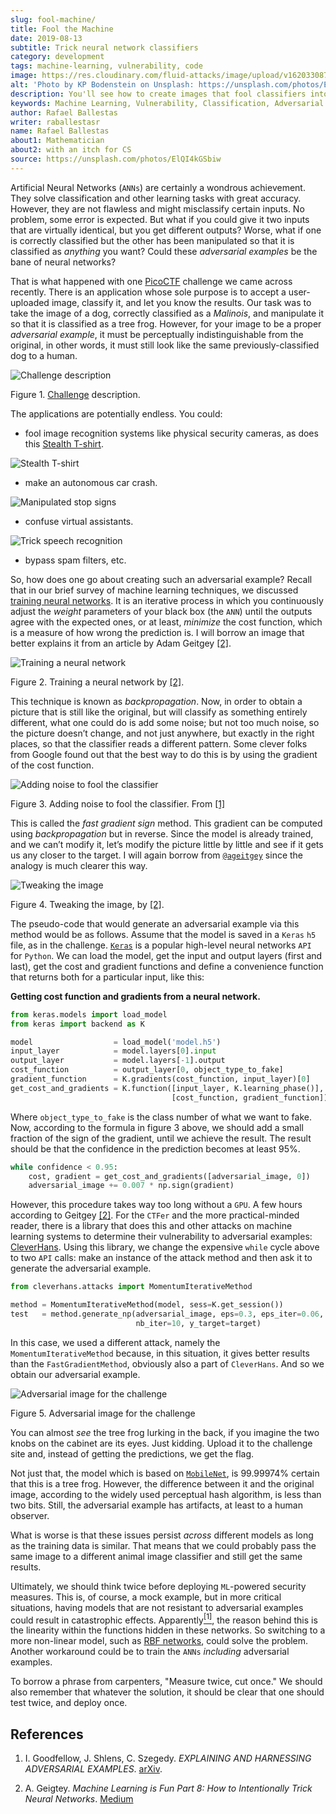 ```yaml
---
slug: fool-machine/
title: Fool the Machine
date: 2019-08-13
subtitle: Trick neural network classifiers
category: development
tags: machine-learning, vulnerability, code
image: https://res.cloudinary.com/fluid-attacks/image/upload/v1620330876/blog/fool-machine/cover_fbydkm.webp
alt: 'Photo by KP Bodenstein on Unsplash: https://unsplash.com/photos/ElQI4kGSbiw'
description: You'll see how to create images that fool classifiers into thinking they see the wrong object while maintaining visual similarity to a rightly classified image.
keywords: Machine Learning, Vulnerability, Classification, Adversarial Example, Image, Artificial Intelligence, Ethical Hacking, Pentesting
author: Rafael Ballestas
writer: raballestasr
name: Rafael Ballestas
about1: Mathematician
about2: with an itch for CS
source: https://unsplash.com/photos/ElQI4kGSbiw
---
```


Artificial Neural Networks (`ANNs`) are certainly a wondrous
achievement. They solve classification and other learning tasks with
great accuracy. However, they are not flawless and might misclassify
certain inputs. No problem, some error is expected. But what if you
could give it two inputs that are virtually identical, but you get
different outputs? Worse, what if one is correctly classified but the
other has been manipulated so that it is classified as *anything* you
want? Could these *adversarial examples* be the bane of neural networks?

That is what happened with one [PicoCTF](https://picoctf.com/) challenge
we came across recently. There is an application whose sole purpose is
to accept a user-uploaded image, classify it, and let you know the
results. Our task was to take the image of a dog, correctly classified
as a *Malinois*, and manipulate it so that it is classified as a tree
frog. However, for your image to be a proper *adversarial example*, it
must be perceptually indistinguishable from the original, in other
words, it must still look like the same previously-classified dog to a
human.

<div class="imgblock">

![Challenge description](https://res.cloudinary.com/fluid-attacks/image/upload/v1620330875/blog/fool-machine/challenge_uh7nqa.webp)

<div class="title">

Figure 1. [Challenge](http://2018shell.picoctf.com:11889/)
description.

</div>

</div>

The applications are potentially endless. You could:

- fool image recognition systems like physical security cameras, as
  does this [Stealth
  T-shirt](https://github.com/advboxes/AdvBox/blob/master/applications/StealthTshirt/README.md).

<div class="imgblock">

![Stealth
T-shirt](https://res.cloudinary.com/fluid-attacks/image/upload/v1620330875/blog/fool-machine/stealth-shirt_dtkee4.gif)

</div>

- make an autonomous car crash.

<div class="imgblock">

![Manipulated stop
signs](https://res.cloudinary.com/fluid-attacks/image/upload/v1620330875/blog/fool-machine/stop-signs_s8au8t.webp)

</div>

- confuse virtual assistants.

<div class="imgblock">

![Trick speech
recognition](https://res.cloudinary.com/fluid-attacks/image/upload/v1620330874/blog/fool-machine/speech-recogn_w5ytaw.webp)

</div>

- bypass spam filters, etc.

So, how does one go about creating such an adversarial example? Recall
that in our brief survey of machine learning techniques, we discussed
[training neural
networks](../crash-course-machine-learning/#artificial-neural-networks-and-deep-learning).
It is an iterative process in which you continuously adjust the *weight*
parameters of your black box (the `ANN`) until the outputs agree with
the expected ones, or at least, *minimize* the cost function, which is a
measure of how wrong the prediction is. I will borrow an image that
better explains it from an article by Adam Geitgey [\[2\]](#r2).

<div class="imgblock">

![Training a neural network](https://res.cloudinary.com/fluid-attacks/image/upload/v1620330875/blog/fool-machine/training_ezkawe.webp)

<div class="title">

Figure 2. Training a neural network by [\[2\]](#r2).

</div>

</div>

This technique is known as *backpropagation*. Now, in order to obtain a
picture that is still like the original, but will classify as something
entirely different, what one could do is add some noise; but not too
much noise, so the picture doesn’t change, and not just anywhere, but
exactly in the right places, so that the classifier reads a different
pattern. Some clever folks from Google found out that the best way to do
this is by using the gradient of the cost function.

<div class="imgblock">

![Adding noise to fool the classifier](https://res.cloudinary.com/fluid-attacks/image/upload/v1620330876/blog/fool-machine/adding-noise_gde4kd.webp)

<div class="title">

Figure 3. Adding noise to fool the classifier. From [\[1\]](#r1)

</div>

</div>

This is called the *fast gradient sign* method. This gradient can be
computed using *backpropagation* but in reverse. Since the model is
already trained, and we can’t modify it, let’s modify the picture little
by little and see if it gets us any closer to the target. I will again
borrow from [`@ageitgey`](https://medium.com/@ageitgey) since the
analogy is much clearer this way.

<div class="imgblock">

![Tweaking the image](https://res.cloudinary.com/fluid-attacks/image/upload/v1620330876/blog/fool-machine/tweaking_nr73fb.webp)

<div class="title">

Figure 4. Tweaking the image, by [\[2\]](#r2).

</div>

</div>

The pseudo-code that would generate an adversarial example via this
method would be as follows. Assume that the model is saved in a `Keras`
`h5` file, as in the challenge. [`Keras`](https://keras.io/) is a
popular high-level neural networks `API` for `Python`. We can load the
model, get the input and output layers (first and last), get the cost
and gradient functions and define a convenience function that returns
both for a particular input, like this:

**Getting cost function and gradients from a neural network.**

``` python
from keras.models import load_model
from keras import backend as K

model                  = load_model('model.h5')
input_layer            = model.layers[0].input
output_layer           = model.layers[-1].output
cost_function          = output_layer[0, object_type_to_fake]
gradient_function      = K.gradients(cost_function, input_layer)[0]
get_cost_and_gradients = K.function([input_layer, K.learning_phase()],
                                    [cost_function, gradient_function])
```

Where `object_type_to_fake` is the class number of what we want to fake.
Now, according to the formula in figure 3 above, we should add a small
fraction of the sign of the gradient, until we achieve the result. The
result should be that the confidence in the prediction becomes at least
95%.

``` python
while confidence < 0.95:
    cost, gradient = get_cost_and_gradients([adversarial_image, 0])
    adversarial_image += 0.007 * np.sign(gradient)
```

However, this procedure takes way too long without a `GPU`. A few hours
according to Geitgey [\[2\]](#r2). For the `CTFer` and the more
practical-minded reader, there is a library that does this and other
attacks on machine learning systems to determine their vulnerability to
adversarial examples:
[CleverHans](https://github.com/tensorflow/cleverhans/). Using this
library, we change the expensive `while` cycle above to two `API` calls:
make an instance of the attack method and then ask it to generate the
adversarial example.

``` python
from cleverhans.attacks import MomentumIterativeMethod

method = MomentumIterativeMethod(model, sess=K.get_session())
test   = method.generate_np(adversarial_image, eps=0.3, eps_iter=0.06,
                            nb_iter=10, y_target=target)
```

In this case, we used a different attack, namely the
`MomentumIterativeMethod` because, in this situation, it gives better
results than the `FastGradientMethod`, obviously also a part of
`CleverHans`. And so we obtain our adversarial example.

<div class="imgblock">

![Adversarial image for the challenge](https://res.cloudinary.com/fluid-attacks/image/upload/v1620330876/blog/fool-machine/adversarial-dog_jvm7qr.webp)

<div class="title">

Figure 5. Adversarial image for the challenge

</div>

</div>

You can almost *see* the tree frog lurking in the back, if you imagine
the two knobs on the cabinet are its eyes. Just kidding. Upload it to
the challenge site and, instead of getting the predictions, we get the
flag.

Not just that, the model which is based on
[`MobileNet`](https://ai.googleblog.com/2017/06/mobilenets-open-source-models-for.html),
is 99.99974% certain that this is a tree frog. However, the difference
between it and the original image, according to the widely used
perceptual hash algorithm, is less than two bits. Still, the adversarial
example has artifacts, at least to a human observer.

What is worse is that these issues persist *across* different models as
long as the training data is similar. That means that we could probably
pass the same image to a different animal image classifier and still get
the same results.

Ultimately, we should think twice before deploying `ML`-powered security
measures. This is, of course, a mock example, but in more critical
situations, having models that are not resistant to adversarial examples
could result in catastrophic effects. Apparently[<sup>\[1\]</sup>](#r1),
the reason behind this is the linearity within the functions hidden in
these networks. So switching to a more non-linear model, such as [RBF
networks](https://en.wikipedia.org/wiki/Radial_basis_function_network),
could solve the problem. Another workaround could be to train the `ANNs`
*including* adversarial examples.

To borrow a phrase from carpenters, "Measure twice, cut once." We should
also remember that whatever the solution, it should be clear that one
should test twice, and deploy once.

## References

1. I. Goodfellow, J. Shlens, C. Szegedy. *EXPLAINING AND HARNESSING
    ADVERSARIAL EXAMPLES*. [arXiv](https://arxiv.org/pdf/1412.6572.pdf).

2. A. Geigtey. *Machine Learning is Fun Part 8: How to Intentionally
    Trick Neural Networks*.
    [Medium](https://medium.com/@ageitgey/machine-learning-is-fun-part-8-how-to-intentionally-trick-neural-networks-b55da32b7196)
